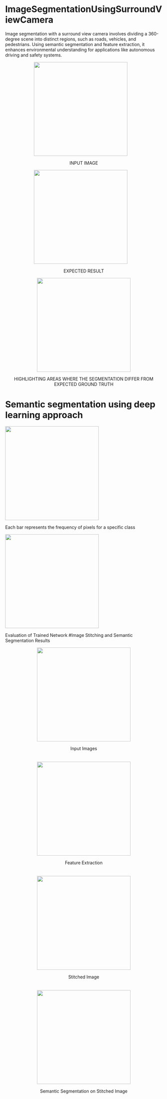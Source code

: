 # ImageSegmentationUsingSurroundViewCamera
Image segmentation with a surround view camera involves dividing a 360-degree scene into distinct regions, such as roads, vehicles, and pedestrians. Using semantic segmentation and feature extraction, it enhances environmental understanding for applications like autonomous driving and safety systems.


<div style="text-align: center;">
    <img src="https://github.com/user-attachments/assets/86f5680a-e254-491f-89be-50c618233454" width="300" style="margin-right: 20px;">
    <p>INPUT IMAGE</p>
</div>

<div style="text-align: center;">
    <img src="https://github.com/user-attachments/assets/daa9c002-4050-4b77-ba6e-064e43012de4" width="300" style="margin-right: 20px;">
    <p>EXPECTED RESULT</p>
</div>

<div style="text-align: center;">
    <img src="https://github.com/user-attachments/assets/298120d7-da38-4eaf-a532-10ac9d70ec9a" width="300">
    <p>HIGHLIGHTING AREAS WHERE THE SEGMENTATION DIFFER FROM EXPECTED GROUND TRUTH</p>
</div>

# Semantic segmentation using deep learning approach

<img src="https://github.com/user-attachments/assets/478c1314-5e99-44f1-9351-627c67fd7745" width="300">

Each bar represents the frequency of pixels for a specific class

<img src="https://github.com/user-attachments/assets/f72e5049-8392-4ff2-b9bc-7ae060356578" width="300">

Evaluation of  Trained Network
#Image Stitching and Semantic Segmentation Results

<div style="display: flex; flex-wrap: wrap; justify-content: center; gap: 20px; text-align: center;">
    <div style="flex: 1 0 45%; text-align: center;">
        <img src="https://github.com/user-attachments/assets/0fe19658-a245-47d0-b43c-bbc2a2a0944f" width="300">
        <p>Input Images</p>
    </div> <div style="flex: 1 0 45%; text-align: center;">
        <img src="https://github.com/user-attachments/assets/97e9537a-f8c9-4327-bdc8-4cbcc758c5a6" width="300">
        <p>Feature Extraction</p>
    </div>
    <div style="flex: 1 0 45%; text-align: center;">
        <img src="https://github.com/user-attachments/assets/4f072ff7-d85a-49bc-ac7f-e7426a432e99" width="300">
        <p>Stitched Image</p>
    </div>  <div style="flex: 1 0 45%; text-align: center;">
        <img src="https://github.com/user-attachments/assets/8403fa07-a40e-457e-b714-a090955c7fce" width="300">
        <p>Semantic Segmentation on Stitched Image</p>
    </div>
</div>








